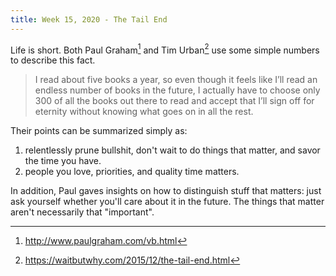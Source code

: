 ```yaml
---
title: Week 15, 2020 - The Tail End
---
```


Life is short. Both Paul Graham[^1] and Tim Urban[^2] use some simple numbers to describe this fact.

> I read about five books a year, so even though it feels like I’ll read an endless number of books in the future, I actually have to choose only 300 of all the books out there to read and accept that I’ll sign off for eternity without knowing what goes on in all the rest.

Their points can be summarized simply as:

1. relentlessly prune bullshit, don't wait to do things that matter, and savor the time you have.
2. people you love, priorities, and quality time matters.

In addition, Paul gaves insights on how to distinguish stuff that matters: just ask yourself whether you'll care about it in the future. The things that matter aren't necessarily that "important".

[^1]: http://www.paulgraham.com/vb.html
[^2]: https://waitbutwhy.com/2015/12/the-tail-end.html
